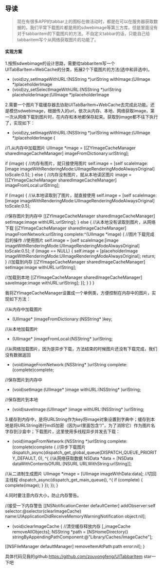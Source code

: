 ## 导读
>现在有很多APP的tabbar上的图标在做活动时，都是在可以在服务器获取数据的，我们平常下载图片都是用的sdwebimage等第三方库，但是里面没有对于tabbaritem的下载图片的方法。不自定义tabbar的话，只能自己给tabbaritem写个从网络获取图片的功能了。

#### 实现方案
1.按照sdwebimage的设计思路，需要给tabbaritem写一个UITabBarItem+WebCache的分类，拓展2个下载图片的方法(选中和非选中)。

- (void)zy_setImageWithURL:(NSString *)urlString withImage:(UIImage *)placeholderImage
- (void)zy_setSelectImageWithURL:(NSString *)urlString placeholderImage:(UIImage *)placeholderImage

2.需要一个图片下载缓存器去协助UITabBarItem+WebCache去完成此功能。还是模仿sdwebimage，根据传入的url，依次从内存、本地、网络获取image，第一次从网络下载到图片时，在内存和本地都保存起来。获取到image都不往下执行了，实现如下：

- (void)zy_setImageWithURL:(NSString *)urlString withImage:(UIImage *)placeholderImage {

//1.从内存中加载图片
UIImage *image = [[ZYImageCacheManager sharedImageCacheManager] imageFromDictionary:urlString];

if (image) {
//内存有图片，就只接使用图片
self.image = [self scaleImage:[image imageWithRenderingMode:UIImageRenderingModeAlwaysOriginal] toScale:0.5];
} else {
//内存没有图片，就从本地读区图片
image = [[ZYImageCacheManager sharedImageCacheManager] imageFromLocal:urlString];

if (image) {
//从本地读取到了图片，就直接使用
self.image = [self scaleImage:[image imageWithRenderingMode:UIImageRenderingModeAlwaysOriginal] toScale:0.5];

//保存图片到内存中
[[ZYImageCacheManager sharedImageCacheManager] setImage:image withURL:urlString];
} else {
//从本地没有读取到图片，从网络下载
[[ZYImageCacheManager sharedImageCacheManager] imageFromNetwork:urlString complete:^(UIImage *image) {
//图片下载完成后的操作
//使用图片
self.image = [self scaleImage:[image imageWithRenderingMode:UIImageRenderingModeAlwaysOriginal] toScale:0.5];
if (image == NULL) {
self.image = [placeholderImage imageWithRenderingMode:UIImageRenderingModeAlwaysOriginal];
return;
}
//加载到内存
[[ZYImageCacheManager sharedImageCacheManager] setImage:image withURL:urlString];

//加载到本地
[[ZYImageCacheManager sharedImageCacheManager] saveImage:image withURL:urlString];
}];
}
}
}

我将ZYImageCacheManager设置成一个单例类，方便控制在内存中的图片，实现如下方法：

//从内存中加载图片
- (UIImage* )imageFromDictionary:(NSString* )key;

//从本地加载图片
- (UIImage* )imageFromLocal:(NSString* )urlString;

//从网络加载图片，因为是异步下载，方法结束的时候图片还没有下载完成，我们没有数据返回
- (void)imageFromNetwork:(NSString* )urlString complete:(complete)complete;

//保存图片到内存中
- (void)setImage:(UIImage* )image withURL:(NSString* )urlString;

//保存图片到本地
- (void)saveImage:(UIImage* )image withURL:(NSString* )urlString;


3.缓存到内存中，是将URLString作为key将image对象设置到字典中；缓存到本地是将URLString进行md5加密（因为url里面包含“/”，为了消除它）作为图片名字存到沙盒中；下载图片，这里使用多线程异步并发去下载：

- (void)imageFromNetwork:(NSString *)urlString complete:(complete)complete {
//异步下载图片
dispatch_async(dispatch_get_global_queue(DISPATCH_QUEUE_PRIORITY_DEFAULT, 0), ^{
//从网络获取数据
NSData *data = [NSData dataWithContentsOfURL:[NSURL URLWithString:urlString]];

//从二进制生成图片
UIImage *image = [UIImage imageWithData:data];
//切回主线程
dispatch_async(dispatch_get_main_queue(), ^{
if (complete) {
complete(image);
}
});
});
}

4.同时要注意内存大小，防止内存警告。

//接受一下内存警告
[[NSNotificationCenter defaultCenter] addObserver:self selector:@selector(clearImageCache) name:UIApplicationDidReceiveMemoryWarningNotification object:nil];
- (void)clearImageCache {
//清空缓存释放内存
[_imageCache removeAllObjects];
NSString *path = [NSHomeDirectory() stringByAppendingPathComponent:@"Library/Caches/ImageCache"];

[[NSFileManager defaultManager] removeItemAtPath:path error:nil];
}


具体代码见我的github:https://github.com/zouyongfeng/UITabbarItem
star一下吧
